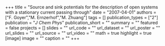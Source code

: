 +++
title = "Source and sink potentials for the description of open systems with a stationary current passing through"
date = "2007-04-01"
authors = ["F. Goyer","M. Ernzerhof","M. Zhuang"]
tags = []
publication_types = ["2"]
publication = "_J Chem Phys_"
publication_short = ""
summary = ""
featured = false
projects = []
slides = ""
url_code = ""
url_dataset = ""
url_poster = ""
url_slides = ""
url_source = ""
url_video = ""
math = true
highlight = true
[image]
image = ""
caption = ""
+++

